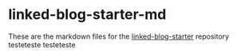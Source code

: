 # linked-blog-starter-md
These are the markdown files for the [linked-blog-starter](https://github.com/matthewwong525/linked-blog-starter) repository
testeteste
testeteste